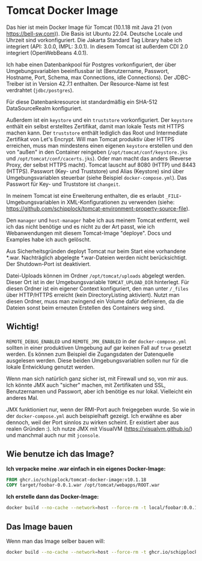 # Tomcat Docker Image

Das hier ist mein Docker Image für Tomcat (10.1.18 mit Java 21 (von https://bell-sw.com)).
Die Basis ist Ubuntu 22.04. Deutsche Locale und Uhrzeit sind vorkonfiguriert.
Die Jakarta Standard Tag Library habe ich integriert (API: 3.0.0, IMPL: 3.0.1).
In diesem Tomcat ist außerdem CDI 2.0 integriert (OpenWebBeans 4.0.1).

Ich habe einen Datenbankpool für Postgres vorkonfiguriert, der über Umgebungsvariablen beeinflussbar ist
(Benutzername, Passwort, Hostname, Port, Schema, max Connections, idle Connections). Der JDBC-Treiber ist in Version 42.7.1 enthalten. Der Resource-Name ist fest verdrahtet (`jdbc/postgres`).

Für diese Datenbankresource ist standardmäßig ein SHA-512 DataSourceRealm konfiguriert.

Außerdem ist ein `keystore` und ein `truststore` vorkonfiguriert.
Der `keystore` enthält ein selbst erstelltes Zertifikat, damit man lokale Tests mit HTTPS machen kann.
Der `truststore` enthält lediglich das Root und Intermediate Zertifikat von Let's Encrypt.
Will man Tomcat produktiv über HTTPS erreichen, muss man mindestens einen eigenen `keystore` erstellen und den von "außen" in den Container reingeben (`/opt/tomcat/conf/keystore.jks` und `/opt/tomcat/conf/cacerts.jks`). Oder man macht das anders (Reverse Proxy, der selbst HTTPS macht). Tomcat lauscht auf 8080 (HTTP) und 8443 (HTTPS).
Passwort (Key- und Truststore) und Alias (Keystore) sind über Umgebungsvariablen steuerbar (siehe Beispiel `docker-compose.yml`). Das Passwort für Key- und Truststore ist `changeit`.

In meinem Tomcat ist eine Erweiterung enthalten, die es erlaubt `_FILE`-Umgebungsvariablen in XML-Konfigurationen zu verwenden (siehe: https://github.com/schipplock/tomcat-environment-property-source-file).

Den `manager` und `host-manager` habe ich aus meinem Tomcat entfernt, weil ich das nicht benötige und es nicht zu der Art passt, wie ich Webanwendungen mit diesem Tomcat-Image "deploye". Docs und Examples habe ich auch gelöscht.

Aus Sicherheitsgründen deployt Tomcat nur beim Start eine vorhandene *.war. Nachträglich abgelegte *.war-Dateien werden nicht berücksichtigt. Der Shutdown-Port ist deaktiviert.

Datei-Uploads können im Ordner `/opt/tomcat/uploads` abgelegt werden. Dieser Ort ist in der Umgebungsvariable `TOMCAT_UPLOAD_DIR` hinterlegt.
Für diesen Ordner ist ein eigener Context konfiguriert, den man unter `/_files` über HTTP/HTTPS erreicht (kein DirectoryListing aktiviert).
Nutzt man diesen Ordner, muss man zwingend ein Volume dafür definieren, da die Dateien sonst beim erneuten Erstellen des Containers weg sind.

## Wichtig!

`REMOTE_DEBUG_ENABLED` und `REMOTE_JMX_ENABLED` in der `docker-compose.yml` sollten in einer produktiven Umgebung auf
gar keinen Fall auf `true` gesetzt werden. Es können zum Beispiel die Zugangsdaten der Datenquelle ausgelesen werden.
Diese beiden Umgebungsvariablen sollen nur für die lokale Entwicklung genutzt werden.

Wenn man sich natürlich ganz sicher ist, mit Firewall und so, von mir aus. Ich könnte JMX auch "sicher" machen, mit
Zertifikaten und SSL, Benutzernamen und Passwort, aber ich benötige es nur lokal. Vielleicht ein anderes Mal.

JMX funktioniert nur, wenn der RMI-Port auch freigegeben wurde. So wie in der `docker-compose.yml` auch beispielhaft
gezeigt. Ich erwähne es aber dennoch, weil der Port sinnlos zu wirken scheint. Er existiert aber aus realen Gründen :).
Ich nutze JMX mit VisualVM (https://visualvm.github.io/) und manchmal auch nur mit `jconsole`.

## Wie benutze ich das Image?

**Ich verpacke meine .war einfach in ein eigenes Docker-Image:**

```dockerfile
FROM ghcr.io/schipplock/tomcat-docker-image:v10.1.18
COPY target/foobar-0.0.1.war /opt/tomcat/webapps/ROOT.war
```

**Ich erstelle dann das Docker-Image:**

```bash
docker build --no-cache --network=host --force-rm -t local/foobar:0.0.1 .
```

## Das Image bauen

Wenn man das Image selber bauen will:

```bash
docker build --no-cache --network=host --force-rm -t ghcr.io/schipplock/tomcat-docker-image:v10.1.18 .
```